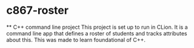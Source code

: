 # c867-roster
** C++ command line project 
This project is set up to run in CLion. It is a command line app that defines a roster of students and tracks attributes about this. This was made to learn foundational of C++.  
